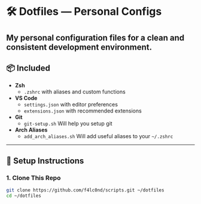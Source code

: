 # 🛠️ Dotfiles — Personal Configs

My personal configuration files for a clean and consistent development environment.
---

## 📦 Included

- **Zsh**
  - `.zshrc` with aliases and custom functions
- **VS Code**
  - `settings.json` with editor preferences
  - `extensions.json` with recommended extensions
- **Git**
  - `git-setup.sh` Will help you setup git 
- **Arch Aliases**
  - `add_arch_aliases.sh` Will add useful aliases to your `~/.zshrc`

---

## 🚀 Setup Instructions

### 1. Clone This Repo

```bash
git clone https://github.com/f4lc0nd/scripts.git ~/dotfiles
cd ~/dotfiles
```